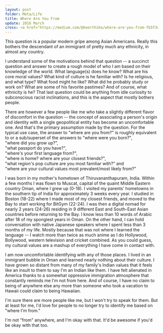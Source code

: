 ```yaml
---
layout: post
folder: Meta/Life
title: Where Are You From
update: 2016 March
cross: <a href="https://medium.com/@keerthiko/where-are-you-from-fb5f3e48f1aa">on Medium</a>
---
```

This question is a popular modern gripe among Asian Americans. Really this bothers the descendant of an immigrant of pretty much any ethnicity, in almost any country.

I understand some of the motivations behind that question -- a succinct question and answer to create a rough model of who I am based on their knowledge of the world. What language(s) does he know? What are his core moral values? What kind of culture is he familiar with? Is he religious, and what type? What food might he like? What did he probably study or work on? What are some of his favorite pastimes? And of course, what ethnicity is he? That last question could be anything from idle curiosity to subconscious racist inclinations, and this is the aspect that mostly bothers people.

There are however a few people like me who take a slightly different flavor of discomfort in the question -- the concept of associating a person's origin and identity with a single geopolitical entity has become an uncomfortable one. And that's the primary assumption made by the question. For the typical use case, the answer to "where are you from?" is roughly equivalent to or a sub/superset of the answers to 
"where were you born?", <br>
"where did you grow up?", <br> 
"what passport do you have?", <br>
"where's your first language from?", <br>
"where is home? where are your closest friends?", <br>
"what region's pop culture are you most familiar with?" and <br>
"where are your cultural values most prevalent/most likely from?" 

I was born in my mother's hometown of Thiruvananthapuram, India. Within a few months I was flown to Muscat, capital of the quaint Middle Eastern country Oman, where I grew up (0-18). I visited my parents' hometowns in the southern tip of India for approximately 3 weeks every year. I studied in Boston (18-22) where I made most of my closest friends, and moved to the Bay to start working for BitGym (22-24). I was then a digital nomad for nearly 2 years (24-26) residing in 9 different East and South-East Asian countries before returning to the Bay. I know less than 10 words of Arabic after 18 of my spongiest years in Oman. On the other hand, I can hold conversation with native Japanese speakers where I spent less than 3 months of my life. Mostly because that was not where I learned the language -- I watch more than twice as much anime as I do Hollywood, Bollywood, western television and cricket combined. As you could guess, my cultural values are a mashup of everything I have come in contact with.

I am now uncomfortable identifying with any of those places. I lived in an immigrant bubble in Oman and learned nearly nothing about their culture. I have grown so distant from many of my family's Indian values that it feels like an insult to them to say I'm an Indian like them. I have felt alienated in America thanks to a somewhat oppressive immigration atmosphere that constantly reminds me I'm not from here. And of course, I have no claim to being of anywhere else any more than someone who took a vacation to Hawaii could claim to being Hawaiian.

I'm sure there are more people like me, but I won't try to speak for them. But at least for me, I'd love for people to no longer try to identify me based on "where I'm from." 

I'm not "from" anywhere, and I'm okay with that. It'd be awesome if you'd be okay with that too.